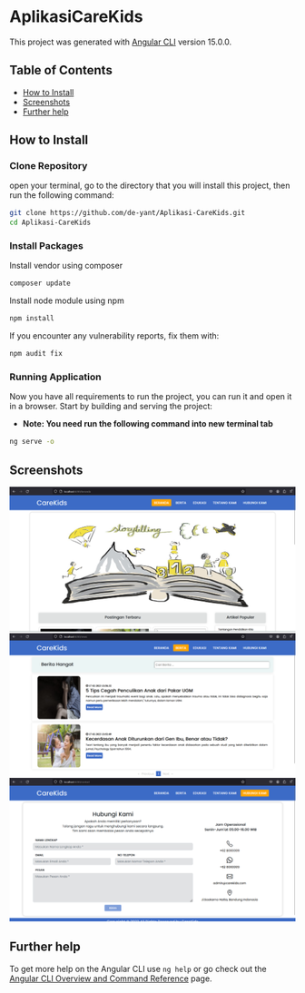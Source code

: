 # AplikasiCareKids

This project was generated with [Angular CLI](https://github.com/angular/angular-cli) version 15.0.0.

## Table of Contents
- [How to Install](#how-to-install)
- [Screenshots](#screenshots)
- [Further help](#further-help)

## How to Install

### Clone Repository
open your terminal, go to the directory that you will install this project, then run the following command:

```bash
git clone https://github.com/de-yant/Aplikasi-CareKids.git
cd Aplikasi-CareKids
```

### Install Packages
Install vendor using composer

```bash
composer update
```

Install node module using npm

```bash
npm install
```

If you encounter any vulnerability reports, fix them with:

```bash
npm audit fix
```

### Running Application
Now you have all requirements to run the project, you can run it and open it in a browser. Start by building and serving the project:
- **Note: You need run the following command into new terminal tab**

```bash
ng serve -o
```

## Screenshots

![Pist](https://github.com/de-yant/Aplikasi-CareKids/blob/main/src/assets/images/preview/beranda.png?raw=true)
![Pist](https://github.com/de-yant/Aplikasi-CareKids/blob/main/src/assets/images/preview/article.png?raw=true)
![Pist](https://github.com/de-yant/Aplikasi-CareKids/blob/main/src/assets/images/preview/hub.png?raw=true)

## Further help

To get more help on the Angular CLI use `ng help` or go check out the [Angular CLI Overview and Command Reference](https://angular.io/cli) page.
